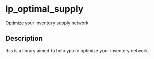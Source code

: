# lp_optimal_supply
 Optimize your inventory supply network

## Description
this is a library aimed to help ypu to optimize your inventory network. 
